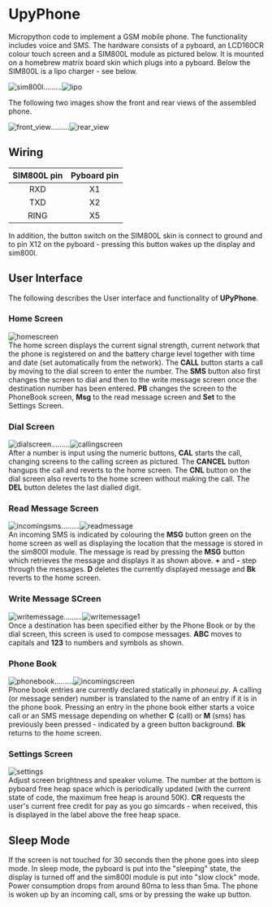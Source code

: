 # UpyPhone
Micropython code to implement a GSM mobile phone. The functionality includes voice and SMS. The hardware consists of a pyboard, an LCD160CR colour touch screen and a SIM800L module as pictured below. It is mounted on a homebrew matrix board skin which plugs into a pyboard. Below the SIM800L is a lipo charger - see below.

![sim800l](images/sim800l.jpg).........![lipo](images/lipo_charger.jpg) 

The following two images show the front and rear views of the assembled phone. 

 
![front_view](images/front_view.jpg).........![rear_view](images/rear_view.jpg) 

## Wiring

| SIM800L pin | Pyboard pin |
|:-----------:|:-----------:|
| RXD         |   X1        |
| TXD         |   X2        |
| RING        |   X5        |

In addition, the button switch on the SIM800L skin is connect to ground and to pin X12 on the pyboard - pressing this button wakes up the display and sim800l.

## User Interface

The following describes the User interface and functionality of **UPyPhone**.

### Home Screen
![homescreen](images/homescreen.jpg)   
 The home screen displays the current signal strength, current network that the phone is registered on and the battery charge level together with time and date (set automatically from the network). The **CALL** button starts a call by moving to the dial screen to enter the number. The **SMS** button also first changes the screen to dial and then to the write message screen once the destination number has been entered. **PB** changes the screen to the PhoneBook screen, **Msg** to the read message screen and **Set** to the Settings Screen.
 
### Dial Screen
![dialscreen](images/dialscreen.jpg).........![callingscreen](images/callingscreen.jpg)  
After a number is input using the numeric buttons, **CAL** starts the call, changing screens to the calling screen as pictured. The **CANCEL** button hangups the call and reverts to the home screen. The **CNL** button on the dial screen also reverts to the home screen without making the call. The **DEL** button deletes the last dialled digit.

### Read Message Screen
![incomingsms](images/incomingsms.jpg).........![readmessage](images/readmessage.jpg)  
An incoming SMS is indicated by colouring the **MSG** button green  on the  home screen as well as displaying the location that the message is stored in the sim800l module. The message is read by pressing the **MSG** button which retrieves the message and displays it as shown above. **+** and **-** step through the messages. **D** deletes the currently displayed message and **Bk** reverts to the home screen. 

### Write Message SCreen
![writemessage](images/writemessage.jpg).........![writemessage1](images/writemessage1.jpg)  
Once a destination has been specified either by the Phone Book or by the dial screen, this screen is used to compose messages. **ABC** moves to capitals and **123** to numbers and symbols as shown. 

### Phone Book
![phonebook](images/phonebook.jpg).........![incomingscreen](images/incomingscreen.jpg)  
Phone book entries are currently declared statically in *phoneui.py*. A calling (or message sender) number is translated to the name of an entry if it is in the phone book. Pressing an entry in the phone book either starts a voice call or an SMS message depending on whether **C** (call) or **M** (sms) has previously been pressed - indicated by a green button background. **Bk** returns to the home screen.

### Settings Screen
![settings](images/settings.jpg)  
Adjust screen brightness and speaker volume. The number at the bottom is pyboard free heap space which is periodically updated (with the current state of code, the maximum free heap is around 50K). **CR** requests the user's current free credit for pay as you go simcards - when received, this is displayed in the label above the free heap space.

## Sleep Mode
If the screen is not touched for 30 seconds then the phone goes into sleep mode. In sleep mode, the pyboard is put into the "sleeping" state, the display is turned off and the sim800l module is put into   "slow clock" mode. Power consumption drops from around 80ma to less than 5ma. The phone is woken up by an incoming call, sms or by pressing the wake up button.
